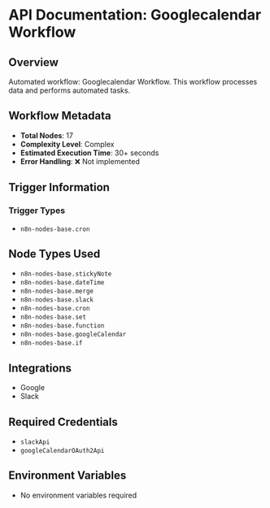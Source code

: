 # API Documentation: Googlecalendar Workflow

## Overview
Automated workflow: Googlecalendar Workflow. This workflow processes data and performs automated tasks.

## Workflow Metadata
- **Total Nodes**: 17
- **Complexity Level**: Complex
- **Estimated Execution Time**: 30+ seconds
- **Error Handling**: ❌ Not implemented

## Trigger Information
### Trigger Types
- `n8n-nodes-base.cron`

## Node Types Used
- `n8n-nodes-base.stickyNote`
- `n8n-nodes-base.dateTime`
- `n8n-nodes-base.merge`
- `n8n-nodes-base.slack`
- `n8n-nodes-base.cron`
- `n8n-nodes-base.set`
- `n8n-nodes-base.function`
- `n8n-nodes-base.googleCalendar`
- `n8n-nodes-base.if`

## Integrations
- Google
- Slack

## Required Credentials
- `slackApi`
- `googleCalendarOAuth2Api`

## Environment Variables
- No environment variables required
